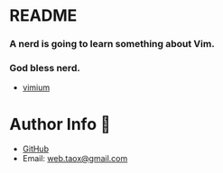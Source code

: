 # README

### **A nerd is going to learn something about Vim.**

### **God bless nerd.**

* [vimium](./documents/vimium.md)

# Author Info 🦉

* [GitHub](https://github.com/Tao-Quixote)
* Email: <web.taox@gmail.com>
